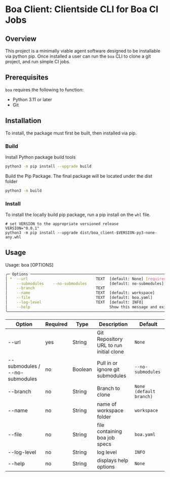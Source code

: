 # Boa Client: Clientside CLI for Boa CI Jobs

## Overview

This project is a minimally viable agent software designed to be installable via python pip. Once installed a user can run the `boa` CLI to clone a git project, and run simple CI jobs.

## Prerequisites

`boa` requires the following to function:
- Python 3.11 or later
- Git

## Installation

To install, the package must first be built, then installed via pip.

### Build

Install Python package build tools
```bash
python3 -m pip install --upgrade build
```

Build the Pip Package. The final package will be located under the dist folder
```bash
python3 -m build
```

### Install

To install the locally build pip package, run a pip install on the `whl` file.
```
# set VERSION to the appropriate versioned release
VERSION="0.0.1"
python3 -m pip install --upgrade dist/boa_client-$VERSION-py3-none-any.whl
```

## Usage

 Usage: boa [OPTIONS]

```bash
╭─ Options ─────────────────────────────────────────────────────────────────────────────────────────╮
│ *  --url                              TEXT  [default: None] [required]                            │
│    --submodules    --no-submodules          [default: no-submodules]                              │
│    --branch                           TEXT                                                        │
│    --name                             TEXT  [default: workspace]                                  │
│    --file                             TEXT  [default: boa.yaml]                                   │
│    --log-level                        TEXT  [default: INFO]                                       │
│    --help                                   Show this message and exit.                           │
╰───────────────────────────────────────────────────────────────────────────────────────────────────╯
```

| Option                          | Required | Type    | Description                             | Default                 | 
|---------------------------------|----------|---------|-----------------------------------------|-------------------------|
| --url                           | yes      | String  | Git Repository URL to run initial clone | `None`                  |
| --submodules / --no-submodules  | no       | Boolean | Pull in or ignore git submodules        | `--no-submodules`       |
| --branch                        | no       | String  | Branch to clone                         | `None (default branch)` |
| --name                          | no       | String  | name of workspace folder                | `workspace`             |
| --file                          | no       | String  | file containing boa job specs           | `boa.yaml`              |
| --log-level                     | no       | String  | log level                               | `INFO`                  |
| --help                          | no       | String  | displays help options                   | `None`                  |